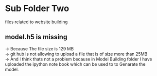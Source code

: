 <h1>Sub Folder Two</h1>
files related to website building<br>

<h2>model.h5 is missing</h2>
-> Because The file size is 129 MB<br>
-> git hub is not allowing to upload a file that is of size more than 25MB<br>
-> And I think thats not a problem because in Model Building folder I have uploaded the ipython note book which can be used to to Genarate the model.
